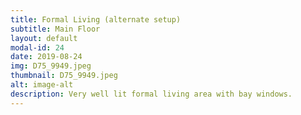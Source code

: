 ```yaml
---
title: Formal Living (alternate setup)
subtitle: Main Floor
layout: default
modal-id: 24
date: 2019-08-24
img: D75_9949.jpeg
thumbnail: D75_9949.jpeg
alt: image-alt
description: Very well lit formal living area with bay windows.
---
```

